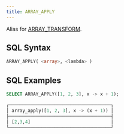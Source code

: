 ```yaml
---
title: ARRAY_APPLY
---
```


Alias for [ARRAY_TRANSFORM](array-transform.md).

## SQL Syntax

```sql
ARRAY_APPLY( <array>, <lambda> )
```

## SQL Examples

```sql
SELECT ARRAY_APPLY([1, 2, 3], x -> x + 1);

┌──────────────────────────────────────┐
│ array_apply([1, 2, 3], x -> (x + 1)) │
├──────────────────────────────────────┤
│ [2,3,4]                              │
└──────────────────────────────────────┘
```